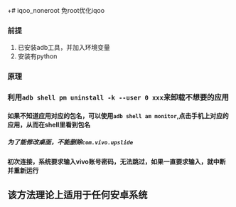+# iqoo_noneroot
免root优化iqoo

### 前提
1. 已安装adb工具，并加入环境变量
2. 安装有python
### 原理
### 利用```adb shell pm uninstall -k --user 0 xxx```来卸载不想要的应用

#### 如果不知道应用对应的包名，可以使用```adb shell am monitor```,点击手机上对应的应用，从而在shell里看到包名
##### 为了能修改桌面，不能删除```com.vivo.upslide```
#### 初次连接，系统要求输入vivo账号密码，无法跳过，如果一直要求输入，就中断并重新运行
## 该方法理论上适用于任何安卓系统
